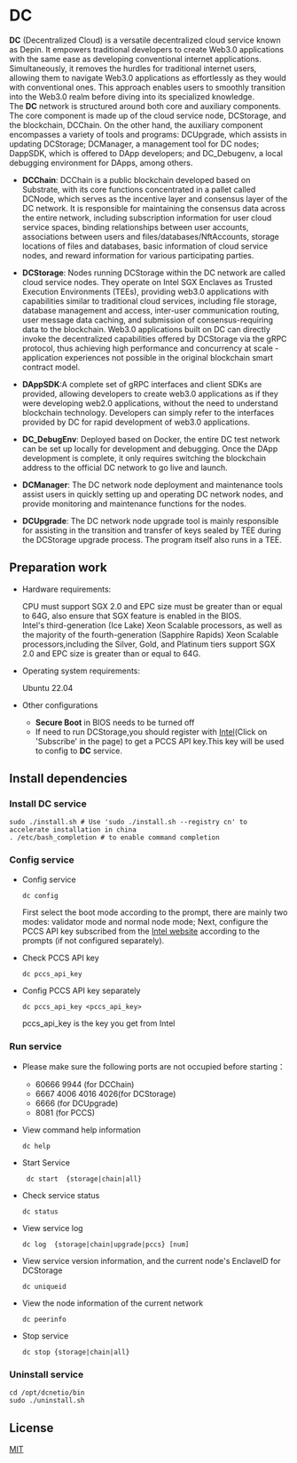 # DC

**DC** (Decentralized Cloud) is a versatile decentralized cloud service known as Depin. It empowers traditional developers to create Web3.0 applications with the same ease as developing conventional internet applications. Simultaneously, it removes the hurdles for traditional internet users, allowing them to navigate Web3.0 applications as effortlessly as they would with conventional ones. This approach enables users to smoothly transition into the Web3.0 realm before diving into its specialized knowledge.  
The **DC**  network is structured around both core and auxiliary components. The core component is made up of the cloud service node, DCStorage, and the blockchain, DCChain. On the other hand, the auxiliary component encompasses a variety of tools and programs: DCUpgrade, which assists in updating DCStorage; DCManager, a management tool for DC nodes; DappSDK, which is offered to DApp developers; and DC_Debugenv, a local debugging environment for DApps, among others.  

- **DCChain**: DCChain is a public blockchain developed  based on Substrate, with its core functions concentrated in a pallet called DCNode, which serves as the incentive layer and consensus layer of the DC network. It is responsible for maintaining the consensus data across the entire network, including subscription information for user cloud service spaces, binding relationships between user accounts, associations between users and files/databases/NftAccounts, storage locations of files and databases, basic information of cloud service nodes, and reward information for various participating parties.
  
- **DCStorage**: Nodes running DCStorage within the DC network are called cloud service nodes. They operate on Intel SGX Enclaves as Trusted Execution Environments (TEEs), providing web3.0 applications with capabilities similar to traditional cloud services, including file storage, database management and access, inter-user communication routing, user message data caching, and submission of consensus-requiring data to the blockchain. Web3.0 applications built on DC can directly invoke the decentralized capabilities offered by DCStorage via the gRPC protocol, thus achieving high performance and concurrency at scale - application experiences not possible in the original blockchain smart contract model.
- **DAppSDK**:A complete set of gRPC interfaces and client SDKs are provided, allowing developers to create web3.0 applications as if they were developing web2.0 applications, without the need to understand blockchain technology. Developers can simply refer to the interfaces provided by DC for rapid development of web3.0 applications.
- **DC_DebugEnv**: Deployed based on Docker, the entire DC test network can be set up locally for development and debugging. Once the DApp development is complete, it only requires switching the blockchain address to the official DC network to go live and launch.
- **DCManager**: The DC network node deployment and maintenance tools assist users in quickly setting up and operating DC network nodes, and provide monitoring and maintenance functions for the nodes.
- **DCUpgrade**: The DC network node upgrade tool is mainly responsible for assisting in the transition and transfer of keys sealed by TEE during the DCStorage upgrade process. The program itself also runs in a TEE.

## Preparation work

- Hardware requirements:
  
  CPU must support SGX 2.0 and EPC size must be greater than or equal to 64G, also ensure that SGX feature is enabled in the BIOS.  
  Intel's third-generation (Ice Lake) Xeon Scalable processors, as well as the majority of the fourth-generation (Sapphire Rapids) Xeon Scalable processors,including the Silver, Gold, and Platinum tiers support SGX 2.0 and EPC size is greater than or equal to 64G.

- Operating system requirements:

  Ubuntu 22.04
  
- Other configurations

  - **Secure Boot** in BIOS needs to be turned off
  - If need to run DCStorage,you should register with [Intel](https://api.portal.trustedservices.intel.com/provisioning-certification)(Click on 'Subscribe' in the page) to get a PCCS API key.This key will be used to config to **DC** service.

## Install dependencies

### Install **DC** service

```shell
sudo ./install.sh # Use 'sudo ./install.sh --registry cn' to accelerate installation in china 
. /etc/bash_completion # to enable command completion
```

### Config service

- Config service
  
    ```shell
    dc config
    ```

  First select the boot mode according to the prompt, there are mainly two modes: validator mode and normal node mode; Next, configure the PCCS API key subscribed from the [Intel website](https://api.portal.trustedservices.intel.com/provisioning-certification)  according to the prompts (if not configured separately).

- Check PCCS API key
  
  ```shell
  dc pccs_api_key
  ```

- Config PCCS API key separately

  ```shell
  dc pccs_api_key <pccs_api_key>
  ```

  pccs_api_key is the key you get from Intel

### Run service

- Please make sure the following ports are not occupied before starting：
  - 60666 9944   (for DCChain)
  - 6667 4006 4016 4026(for DCStorage)
  - 6666  (for DCUpgrade)
  - 8081  (for PCCS)

- View command help information
  
  ```shell
  dc help
  ```

- Start Service

  ```shell
   dc start  {storage|chain|all} 
  ```

- Check service status

  ```shell
  dc status
  ```

- View service log

  ```shell
  dc log  {storage|chain|upgrade|pccs} [num] 
  ```

- View service version information, and the current node's EnclaveID for DCStorage

  ```shell
  dc uniqueid
  ```

- View the node information of the current network

  ```shell
  dc peerinfo
  ```

- Stop service

  ```shell
  dc stop {storage|chain|all}
  ```

### Uninstall service
  
  ```shell
  cd /opt/dcnetio/bin
  sudo ./uninstall.sh
  ```

## License

[MIT](LICENSE)
